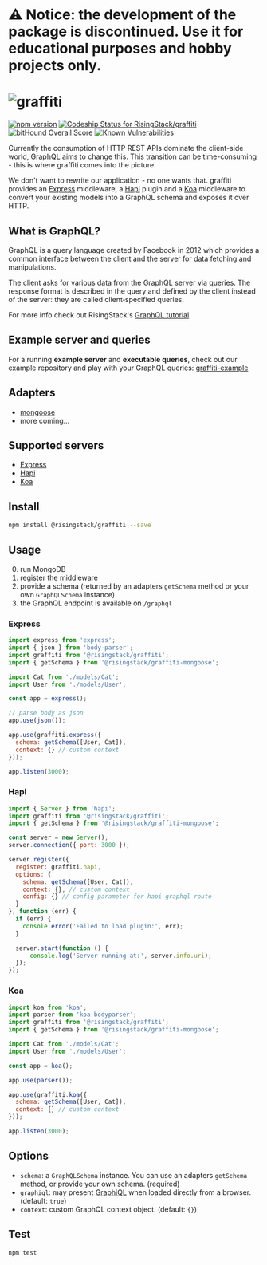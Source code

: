 # &#9888; Notice: the development of the package is discontinued. Use it for educational purposes and hobby projects only.

# ![graffiti](https://cloud.githubusercontent.com/assets/1764512/8900273/9ed758dc-343e-11e5-95ba-e82f876cf52d.png)

[![npm version](https://badge.fury.io/js/%40risingstack%2Fgraffiti.svg)](https://badge.fury.io/js/%40risingstack%2Fgraffiti)
[ ![Codeship Status for RisingStack/graffiti](https://codeship.com/projects/0c4fb010-5969-0133-8c37-4255fd5efb39/status?branch=master)](https://codeship.com/projects/110029)
[![bitHound Overall Score](https://www.bithound.io/github/RisingStack/graffiti/badges/score.svg)](https://www.bithound.io/github/RisingStack/graffiti)
[![Known Vulnerabilities](https://snyk.io/test/npm/@risingstack/graffiti/badge.svg)](https://snyk.io/test/npm/@risingstack/graffiti)

Currently the consumption of HTTP REST APIs dominate the client-side world,
[GraphQL](https://github.com/facebook/graphql) aims to change this.
This transition can be time-consuming - this is where graffiti comes into the picture.

We don't want to rewrite our application - no one wants that.
graffiti provides an [Express](http://expressjs.com) middleware, a [Hapi](http://hapijs.com) plugin and a
[Koa](http://koajs.com) middleware to convert your existing models into a GraphQL schema and exposes it over HTTP.

## What is GraphQL?

GraphQL is a query language created by Facebook in 2012 which provides a common interface between the client and the server for data fetching and manipulations.

The client asks for various data from the GraphQL server via queries. The response format is described in the query and defined by the client instead of the server: they are called client‐specified queries.

For more info check out RisingStack's [GraphQL tutorial](https://blog.risingstack.com/graphql-overview-getting-started-with-graphql-and-nodejs/).

## Example server and queries

For a running **example server** and **executable queries**, check out our example repository and play with your GraphQL queries: [graffiti-example](https://github.com/RisingStack/graffiti/tree/master/example)

## Adapters

* [mongoose](https://github.com/RisingStack/graffiti-mongoose)
* more coming...

## Supported servers

* [Express](https://github.com/RisingStack/graffiti#express)
* [Hapi](https://github.com/RisingStack/graffiti#hapi)
* [Koa](https://github.com/RisingStack/graffiti#koa)

## Install

```bash
npm install @risingstack/graffiti --save
```

## Usage

0. run MongoDB
1. register the middleware
2. provide a schema (returned by an adapters `getSchema` method or your own `GraphQLSchema` instance)
3. the GraphQL endpoint is available on `/graphql`

### Express

```javascript
import express from 'express';
import { json } from 'body-parser';
import graffiti from '@risingstack/graffiti';
import { getSchema } from '@risingstack/graffiti-mongoose';

import Cat from './models/Cat';
import User from './models/User';

const app = express();

// parse body as json
app.use(json());

app.use(graffiti.express({
  schema: getSchema([User, Cat]),
  context: {} // custom context
}));

app.listen(3000);
```

### Hapi

```javascript
import { Server } from 'hapi';
import graffiti from '@risingstack/graffiti';
import { getSchema } from '@risingstack/graffiti-mongoose';

const server = new Server();
server.connection({ port: 3000 });

server.register({
  register: graffiti.hapi,
  options: {
    schema: getSchema([User, Cat]),
    context: {}, // custom context 
    config: {} // config parameter for hapi graphql route
  }
}, function (err) {
  if (err) {
    console.error('Failed to load plugin:', err);
  }

  server.start(function () {
      console.log('Server running at:', server.info.uri);
  });
});
```

### Koa

```javascript
import koa from 'koa';
import parser from 'koa-bodyparser';
import graffiti from '@risingstack/graffiti';
import { getSchema } from '@risingstack/graffiti-mongoose';

import Cat from './models/Cat';
import User from './models/User';

const app = koa();

app.use(parser());

app.use(graffiti.koa({
  schema: getSchema([User, Cat]),
  context: {} // custom context
}));

app.listen(3000);
```

## Options

- `schema`: a `GraphQLSchema` instance. You can use an adapters `getSchema` method, or provide your own schema. (required)
- `graphiql`: may present [GraphiQL](https://github.com/graphql/graphiql) when loaded directly from a browser. (default: `true`)
- `context`: custom GraphQL context object. (default: `{}`)

## Test

```bash
npm test
```
